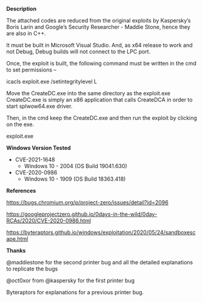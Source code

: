**Description**

The attached codes are reduced from the original exploits by Kaspersky’s Boris Larin and Google’s Security Researcher - Maddie Stone, hence they are also in C++.

It must be built in Microsoft Visual Studio. And, as x64 release to work and not Debug, Debug builds will not connect to the LPC port.

Once, the exploit is built, the following command must be written in the cmd to set permissions –

icacls exploit.exe /setintegritylevel L

Move the CreateDC.exe into the same directory as the exploit.exe CreateDC.exe is simply an x86 application that calls CreateDCA in order to start splwow64.exe driver.

Then, in the cmd keep the CreateDC.exe and then run the exploit by clicking on the exe.

exploit.exe


**Windows Version Tested**
                
+ CVE-2021-1648
    + Windows 10 - 2004 (OS Build 19041.630)
+ CVE-2020-0986
    + Windows 10 - 1909 (OS Build 18363.418)

**References** 

https://bugs.chromium.org/p/project-zero/issues/detail?id=2096

https://googleprojectzero.github.io/0days-in-the-wild/0day-RCAs/2020/CVE-2020-0986.html

https://byteraptors.github.io/windows/exploitation/2020/05/24/sandboxescape.html


**Thanks** 

@maddiestone for the second printer bug and all the detailed explanations to replicate the bugs

@oct0xor from @kaspersky for the first printer bug

Byteraptors for explanations for a previous printer bug.
